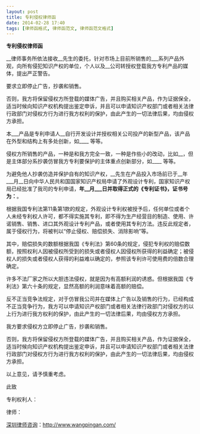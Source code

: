 ```yaml
---
layout: post
title: 专利侵权律师函
date: 2014-02-28 17:40
tags: [律师函格式, 律师函范文, 律师函范文格式]
---
```

<strong>专利侵权律师函</strong>

__律师事务所依法接收__先生的委托，针对市场上目前所销售的___系列产品外观，向所有侵犯知识产权的单位，个人以及__公司转授权登载我方专利产品的媒体，提出严正警告。

要求立即停止广告，抄袭和销售。

否则，我方将保留侵权方所登载的媒体广告，并且购买相关产品，作为证据保全，适当时候向知识产权机构提出鉴定申诉，并且可以申请知识产权部门或者相关法律行政部门对侵权方行为进行我方权利的保护，由此产生的一切法律后果，均由侵权方承担。

本___产品是专利申请人__自行开发设计并授权相关公司投产的新型产品，该产品在外型和结构上有多处创新，如____ 等等。

侵权方所销售的产品，一种是和我方完全一致，一种是作些小的改动，比如__，但是主体部分系抄袭仿冒我方专利要保护的主体重点创新部分，如____ 等等。

为避免他人抄袭仿造并保护自有的知识产权，__先生在产品投入市场前已于__年___月__日向中华人民共和国国家知识产权局申请了外观设计专利，国家知识产权局已经批准了我司的专利申请，__年__月___日并取得正式的《专利证书》，证书号为：__。

根据我国专利法第11条第1款的规定，外观设计专利权被授予后，任何单位或者个人未经专利权人许可，都不得实施其专利，即不得为生产经营目的制造、使用、许诺销售、销售、进口其外观设计专利产品，或者使用其专利方法。违反此规定者，属于侵权行为，将被判以“停止侵权、赔偿损失、消除影响”等。

其中，赔偿损失的数额根据我国《专利法》第60条的规定，侵犯专利权的赔偿数额，按照权利人因被侵权所受到的损失或者侵权人因侵权所获得的利益确定；被侵权人的损失或者侵权人获得的利益难以确定的，参照该专利许可使用费的倍数合理确定。

许多不法厂家之所以大胆违法侵权，就是因为有高额利润的诱惑。但根据我国《专利法》第六十条的规定，显然高额的利润意味着高额的赔偿。

反不正当竞争法规定，对于仿冒我公司并在媒体上广告以及销售的行为，已经构成不正当竞争行为，我方可以申请知识产权部门或者相关法律行政部门对侵权方的以上行为进行我方权利的保护，由此产生的一切法律后果，均由侵权方方承担。

我方要求侵权方立即停止广告，抄袭和销售。

否则，我方将保留侵权方所登载的媒体广告，并且购买相关产品，作为证据保全，适当时候向知识产权机构提出鉴定申诉，并且可以申请知识产权部门或者相关法律行政部门对侵权方行为进行我方权利的保护，由此产生的一切法律后果，均由侵权方承担。

以上意见，请予慎重考虑。

此致

专利权利人：

律师：

<a href="http://www.wangpingan.com/">深圳律师咨询</a>：<a href="http://www.wangpingan.com/">http://www.wangpingan.com/</a>

